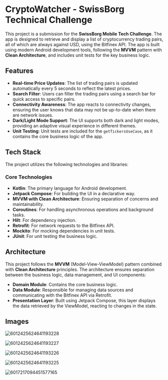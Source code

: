 # CryptoWatcher - SwissBorg Technical Challenge

This project is a submission for the **SwissBorg Mobile Tech Challenge**. The app is designed to retrieve and display a list of cryptocurrency trading pairs, all of which are always against USD, using the Bitfinex API. The app is built using modern Android development tools, following the **MVVM** pattern with **Clean Architecture**, and includes unit tests for the key business logic.

## Features

- **Real-time Price Updates**: The list of trading pairs is updated automatically every 5 seconds to reflect the latest prices.
- **Search Filter**: Users can filter the trading pairs using a search bar for quick access to specific pairs.
- **Connectivity Awareness**: The app reacts to connectivity changes, ensuring the user knows that data may not be up-to-date when there are network issues.
- **Dark/Light Mode Support**: The UI supports both dark and light modes, providing an adaptive visual experience in different themes.
- **Unit Testing**: Unit tests are included for the `getTickersUseCase`, as it contains the core business logic of the app.

## Tech Stack

The project utilizes the following technologies and libraries:

### Core Technologies

- **Kotlin**: The primary language for Android development.
- **Jetpack Compose**: For building the UI in a declarative way.
- **MVVM with Clean Architecture**: Ensuring separation of concerns and maintainability.
- **Coroutines**: For handling asynchronous operations and background tasks.
- **Hilt**: For dependency injection.
- **Retrofit**: For network requests to the Bitfinex API.
- **Mockito**: For mocking dependencies in unit tests.
- **JUnit**: For unit testing the business logic.

## Architecture

This project follows the **MVVM** (Model-View-ViewModel) pattern combined with **Clean Architecture** principles. The architecture ensures separation between the business logic, data management, and UI components:

- **Domain Module**: Contains the core business logic.
- **Data Module**: Responsible for managing data sources and communicating with the Bitfinex API via Retrofit.
- **Presentation Layer**: Built using Jetpack Compose, this layer displays the data retrieved by the ViewModel, reacting to changes in the state.

## Images

![6012425624641193228](https://github.com/user-attachments/assets/59daee4c-b8dd-4842-8b31-c734c6092c9a)

![6012425624641193227](https://github.com/user-attachments/assets/1eb20374-65d9-4adb-8240-1dd961baa264)

![6012425624641193226](https://github.com/user-attachments/assets/7b5597ba-729b-487f-9fea-fd271b4a1b01)

![6012425624641193225](https://github.com/user-attachments/assets/2d855d42-a88f-486e-9af5-7b5820e0c335)

![6017217094451577165](https://github.com/user-attachments/assets/9f7b2ba8-15f8-4d17-8ad1-bb95762fefb0)
